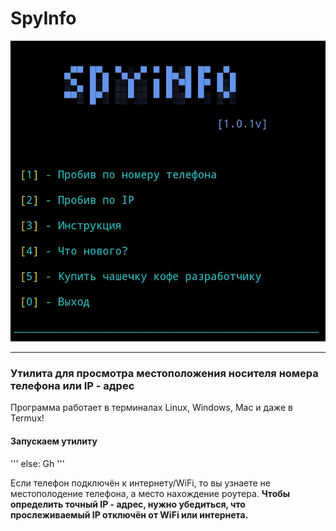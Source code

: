 # SpyInfo
![alt text](mainscreen.jpg)
_____
### Утилита для просмотра местоположения носителя номера телефона или IP - адрес

Программа работает в терминалах Linux, Windows, Mac и даже в Termux!

#### Запускаем утилиту
'''
else:
 Gh
'''

Если телефон подключён к интернету/WiFi, то вы узнаете не местополодение телефона, а место нахождение роутера. **Чтобы определить точный IP - адрес, нужно
убедиться, что прослеживаемый IP отключён от WiFi или интернета.**
